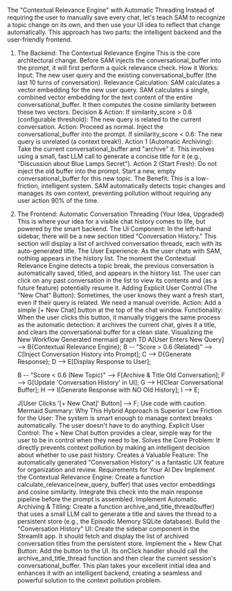 The "Contextual Relevance Engine" with Automatic Threading
Instead of requiring the user to manually save every chat, let's teach SAM to recognize a topic change on its own, and then use your UI idea to reflect that change automatically.
This approach has two parts: the intelligent backend and the user-friendly frontend.
1. The Backend: The Contextual Relevance Engine
This is the core architectural change. Before SAM injects the conversational_buffer into the prompt, it will first perform a quick relevance check.
How it Works:
Input: The new user query and the existing conversational_buffer (the last 10 turns of conversation).
Relevance Calculation:
SAM calculates a vector embedding for the new user query.
SAM calculates a single, combined vector embedding for the text content of the entire conversational_buffer.
It then computes the cosine similarity between these two vectors.
Decision & Action:
If similarity_score > 0.6 (configurable threshold): The new query is related to the current conversation.
Action: Proceed as normal. Inject the conversational_buffer into the prompt.
If similarity_score < 0.6: The new query is unrelated (a context break!).
Action 1 (Automatic Archiving): Take the current conversational_buffer and "archive" it. This involves using a small, fast LLM call to generate a concise title for it (e.g., "Discussion about Blue Lamps Secret").
Action 2 (Start Fresh): Do not inject the old buffer into the prompt. Start a new, empty conversational_buffer for this new topic.
The Benefit: This is a low-friction, intelligent system. SAM automatically detects topic changes and manages its own context, preventing pollution without requiring any user action 90% of the time.
2. The Frontend: Automatic Conversation Threading (Your Idea, Upgraded)
This is where your idea for a visible chat history comes to life, but powered by the smart backend.
The UI Component:
In the left-hand sidebar, there will be a new section titled "Conversation History."
This section will display a list of archived conversation threads, each with its auto-generated title.
The User Experience:
As the user chats with SAM, nothing appears in the history list.
The moment the Contextual Relevance Engine detects a topic break, the previous conversation is automatically saved, titled, and appears in the history list.
The user can click on any past conversation in the list to view its contents and (as a future feature) potentially resume it.
Adding Explicit User Control (The "New Chat" Button):
Sometimes, the user knows they want a fresh start, even if their query is related. We need a manual override.
Action: Add a simple [+ New Chat] button at the top of the chat window.
Functionality: When the user clicks this button, it manually triggers the same process as the automatic detection: it archives the current chat, gives it a title, and clears the conversational buffer for a clean slate.
Visualizing the New Workflow
Generated mermaid
graph TD
    A[User Enters New Query] --> B{Contextual Relevance Engine};
    B -- "Score > 0.6 (Related)" --> C[Inject Conversation History into Prompt];
    C --> D{Generate Response};
    D --> E[Display Response to User];

    B -- "Score < 0.6 (New Topic)" --> F[Archive & Title Old Conversation];
    F --> G[Update 'Conversation History' in UI];
    G --> H[Clear Conversational Buffer];
    H --> I[Generate Response with NO Old History];
    I --> E;

    J[User Clicks '[+ New Chat]' Button] --> F;
Use code with caution.
Mermaid
Summary: Why This Hybrid Approach is Superior
Low Friction for the User: The system is smart enough to manage context breaks automatically. The user doesn't have to do anything.
Explicit User Control: The + New Chat button provides a clear, simple way for the user to be in control when they need to be.
Solves the Core Problem: It directly prevents context pollution by making an intelligent decision about whether to use past history.
Creates a Valuable Feature: The automatically generated "Conversation History" is a fantastic UX feature for organization and review.
Requirements for Your AI Dev
Implement the Contextual Relevance Engine:
Create a function calculate_relevance(new_query, buffer) that uses vector embeddings and cosine similarity.
Integrate this check into the main response pipeline before the prompt is assembled.
Implement Automatic Archiving & Titling:
Create a function archive_and_title_thread(buffer) that uses a small LLM call to generate a title and saves the thread to a persistent store (e.g., the Episodic Memory SQLite database).
Build the "Conversation History" UI:
Create the sidebar component in the Streamlit app.
It should fetch and display the list of archived conversation titles from the persistent store.
Implement the + New Chat Button:
Add the button to the UI.
Its onClick handler should call the archive_and_title_thread function and then clear the current session's conversational_buffer.
This plan takes your excellent initial idea and enhances it with an intelligent backend, creating a seamless and powerful solution to the context pollution problem.